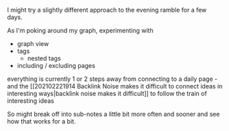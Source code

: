 I might try a slightly different approach to the evening ramble for a few days. 

As I'm poking around my graph, experimenting with 

- graph view
- tags
	- nested tags
- including / excluding pages

everything is currently 1 or 2 steps away from connecting to a daily page - and the [[202102221914 Backlink Noise makes it difficult to connect ideas in interesting ways|backlink noise makes it difficult]] to follow the train of interesting ideas

So might break off into sub-notes a little bit more often and sooner and see how that works for a bit. 